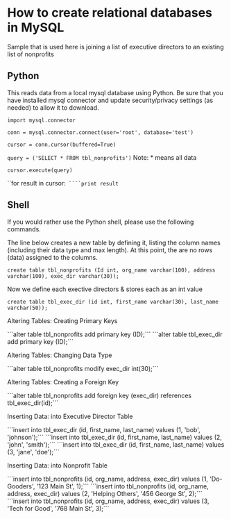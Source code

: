 # How to create relational databases in MySQL
Sample that is used here is joining a list of executive directors to an existing list of nonprofits

## Python
This reads data from a local mysql database using Python. Be sure that you have installed mysql connector and update security/privacy settings (as needed) to allow it to download.

```import mysql.connector```

```conn = mysql.connector.connect(user='root', database='test')```

```cursor = conn.cursor(buffered=True)```

```query = ('SELECT * FROM tbl_nonprofits')```
Note: * means all data

```cursor.execute(query)```

``for result in cursor:```
	````print result```

## Shell
If you would rather use the Python shell, please use the following commands.

<p> The line below creates a new table by defining it, listing the column names (including their data type and max length). At this point, the are no rows (data) assigned to the columns. </p>

```create table tbl_nonprofits (Id int, org_name varchar(100), address varchar(100), exec_dir varchar(30));```

<p> Now we define each exective directors & stores each as an int value </p>

```create table tbl_exec_dir (id int, first_name varchar(30), last_name varchar(50));```

<p> Altering Tables: Creating Primary Keys </p>
```alter table tbl_nonprofits add primary key (ID);```
```alter table tbl_exec_dir add primary key (ID);```

<p> Altering Tables: Changing Data Type </p>
```alter table tbl_nonprofits modify exec_dir int(30);```

<p> Altering Tables: Creating a Foreign Key </p>
```alter table tbl_nonprofits add foreign key (exec_dir) references tbl_exec_dir(id);```

<p> Inserting Data: into Executive Director Table </p>
```insert into tbl_exec_dir (id, first_name, last_name) values (1, 'bob', 'johnson');```
```insert into tbl_exec_dir (id, first_name, last_name) values (2, 'john', 'smith');```
```insert into tbl_exec_dir (id, first_name, last_name) values (3, 'jane', 'doe');```

<p> Inserting Data: into Nonprofit Table </p>
```insert into tbl_nonprofits (id, org_name, address, exec_dir) values (1, 'Do-Gooders', '123 Main St', 1);```
```insert into tbl_nonprofits (id, org_name, address, exec_dir) values (2, 'Helping Others', '456 George St', 2);```
```insert into tbl_nonprofits (id, org_name, address, exec_dir) values (3, 'Tech for Good', '768 Main St', 3);```
